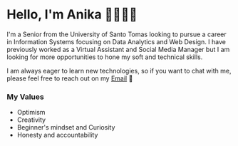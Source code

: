 <h1>Hello, I'm Anika 👩🏻‍💻👋</h1>

I'm a Senior from the University of Santo Tomas looking to pursue a career in Information Systems focusing on Data Analytics and Web Design. I have previously worked as a Virtual Assistant and Social Media Manager but I am looking for more opportunities to hone my soft and technical skills.

I am always eager to learn new technologies, so if you want to chat with me, please feel free to reach out on my [Email](mailto:anikaanjae@gmail.com) 🤍


<h3>My Values</h3>

* Optimism
* Creativity
* Beginner's mindset and Curiosity
* Honesty and accountability



<!--
 <h3>How I work</h3>


<h3>More about me:</h3>

-->

<!--
**anikaanja/anikaanja** is a ✨ _special_ ✨ repository because its `README.md` (this file) appears on your GitHub profile.

Here are some ideas to get you started:

- 🔭 I’m currently working on ...
- 🌱 I’m currently learning ...
- 👯 I’m looking to collaborate on ...
- 🤔 I’m looking for help with ...
- 💬 Ask me about ...
- 📫 How to reach me: ...
- 😄 Pronouns: ...
- ⚡ Fun fact: ...
-->
